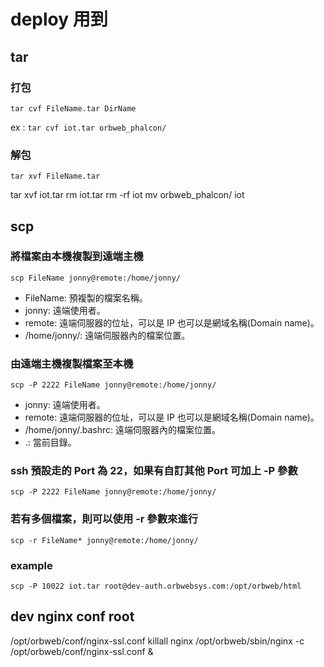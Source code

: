 # deploy 用到

## tar

### 打包

```
tar cvf FileName.tar DirName
```

ex : `tar cvf iot.tar orbweb_phalcon/`

### 解包
```
tar xvf FileName.tar
```
tar xvf iot.tar
rm iot.tar
rm -rf iot
mv orbweb_phalcon/ iot

## scp 

### 將檔案由本機複製到遠端主機

```
scp FileName jonny@remote:/home/jonny/
```

- FileName: 預複製的檔案名稱。
- jonny: 遠端使用者。
- remote: 遠端伺服器的位址，可以是 IP 也可以是網域名稱(Domain name)。
- /home/jonny/: 遠端伺服器內的檔案位置。

### 由遠端主機複製檔案至本機

```
scp -P 2222 FileName jonny@remote:/home/jonny/
```

- jonny: 遠端使用者。
- remote: 遠端伺服器的位址，可以是 IP 也可以是網域名稱(Domain name)。
- /home/jonny/.bashrc: 遠端伺服器內的檔案位置。
- .: 當前目錄。

### ssh 預設走的 Port 為 22，如果有自訂其他 Port 可加上 -P 參數

```
scp -P 2222 FileName jonny@remote:/home/jonny/
```

### 若有多個檔案，則可以使用 -r 參數來進行

```
scp -r FileName* jonny@remote:/home/jonny/
```

### example

`scp -P 10022 iot.tar root@dev-auth.orbwebsys.com:/opt/orbweb/html`


## dev nginx conf root

/opt/orbweb/conf/nginx-ssl.conf
killall nginx
/opt/orbweb/sbin/nginx -c /opt/orbweb/conf/nginx-ssl.conf &
















